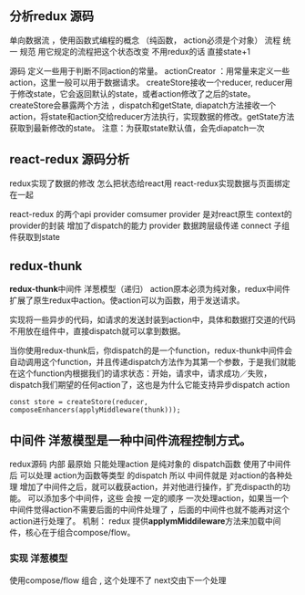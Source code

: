 
## 分析redux 源码 
单向数据流 ，使用函数式编程的概念 （纯函数， action必须是个对象）
流程 统一 规范 用它规定的流程把这个状态改变 
不用redux的话 直接state+1 

源码 
定义一些用于判断不同action的常量。
actionCreator  ：用常量来定义一些action，这里一般可以用于数据请求。
createStore接收一个reducer, reducer用于修改state，它会返回默认的state，或者action修改了之后的state。
createStore会暴露两个方法 ，dispatch和getState, diapatch方法接收一个action，将state和action交给reducer方法执行，实现数据的修改。getState方法获取到最新修改的state。
注意：为获取state默认值，会先diapatch一次



## react-redux 源码分析
redux实现了数据的修改 怎么把状态给react用  react-redux实现数据与页面绑定在一起

react-redux 的两个api
provider comsumer 
provider 是对react原生 context的provider的封装 增加了dispatch的能力 
provider 数据跨层级传递 
connect 子组件获取到state

## redux-thunk 
**redux-thunk**中间件 洋葱模型（递归）
action原本必须为纯对象，redux中间件 扩展了原生redux中action。使action可以为函数，用于发送请求。

实现将一些异步的代码，如请求的发送封装到action中，具体和数据打交道的代码不用放在组件中，直接dispatch就可以拿到数据。

当你使用redux-thunk后，你dispatch的是一个function，redux-thunk中间件会自动调用这个function，并且传递dispatch方法作为其第一个参数，于是我们就能在这个function内根据我们的请求状态：开始，请求中，请求成功／失败，dispatch我们期望的任何action了，这也是为什么它能支持异步dispatch action
```
const store = createStore(reducer, composeEnhancers(applyMiddleware(thunk)));
```
## 中间件 洋葱模型是一种中间件流程控制方式。
redux源码 内部 最原始 只能处理action 是纯对象的 dispatch函数
使用了中间件后 可以处理 action为函数等类型 的dispatch
所以 中间件就是 对action的各种处理 
增加了中间件之后，就可以截获action，并对他进行操作，扩充dispacth的功能。
可以添加多个中间件，这些 会按 一定的顺序 一次处理action，如果当一个中间件觉得action不需要后面的中间件处理了 ，后面的中间件也就不能再对这个action进行处理了。
机制：
redux 提供**applymMiddileware**方法来加载中间件，核心在于组合compose/flow。
### 实现 洋葱模型 
使用compose/flow 组合 , 这个处理不了 next交由下一个处理





